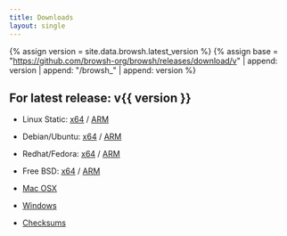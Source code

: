 ```yaml
---
title: Downloads
layout: single
---
```


{% assign version = site.data.browsh.latest_version %}
{%
  assign base = "https://github.com/browsh-org/browsh/releases/download/v"
  | append: version
  | append: "/browsh_"
  | append: version
%}

## For latest release: v{{ version }}

* Linux Static: [x64]({{base}}_linux_amd64) / [ARM]({{base}}_linux_armv6)
* Debian/Ubuntu: [x64]({{base}}_linux_amd64.deb) / [ARM]({{base}}_linux_armv6.deb)
* Redhat/Fedora: [x64]({{base}}_linux_amd64.rpm) / [ARM]({{base}}_linux_armv6.rpm)
* Free BSD: [x64]({{base}}_freebsd_amd64.deb) / [ARM]({{base}}_freebsd_armv6.deb)
* [Mac OSX]({{base}}_darwin_amd64)
* [Windows]({{base}}_windows_amd64.exe)

* [Checksums]({{base}}_checksums.txt)
